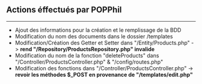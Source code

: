## Actions éffectués par POPPhil

---

- Ajout des informations pour la création et le remplissage de la BDD
- Modification du nom des documents dans le dossier /templates
- Modification/Création des Getter et Setter dans "/Entity/Products.php" -> **rend "/Repository/ProductsRepository.php" invalide**
- Modification du nom de la fonction "deleteProducts" dans "/Controller/ProductsController.php" & "/config/routes.php"
- Modification des fonctions dans "/Controller/ProductsController.php" -> **revoir les méthodes $_POST en provenance de "/templates/edit.php"** 